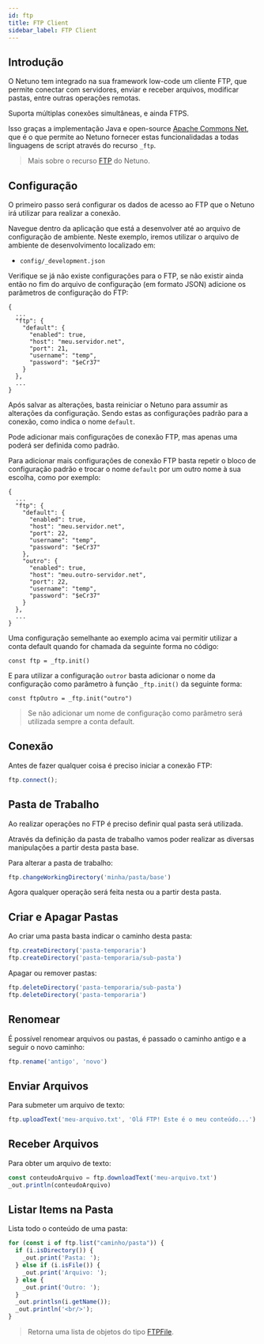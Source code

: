 ```yaml
---
id: ftp
title: FTP Client
sidebar_label: FTP Client
---
```


## Introdução

O Netuno tem integrado na sua framework low-code um cliente FTP, que permite conectar com servidores, enviar e receber arquivos, modificar pastas, entre outras operações remotas.

Suporta múltiplas conexões simultâneas, e ainda FTPS.

Isso graças a implementação Java e open-source <a target="_blank" href="https://github.com/apache/commons-net">Apache Commons Net</a>, que é o que permite ao Netuno fornecer estas funcionalidadas a todas linguagens de script através do recurso `_ftp`.

> Mais sobre o recurso [FTP](/docs/library/resources/ftp) do Netuno.

## Configuração

O primeiro passo será configurar os dados de acesso ao FTP que o Netuno irá utilizar para realizar a conexão.

Navegue dentro da aplicação que está a desenvolver até ao arquivo de configuração de ambiente. Neste exemplo, iremos utilizar o arquivo de ambiente de desenvolvimento localizado em:

- `config/_development.json`

Verifique se já não existe configurações para o FTP, se não existir ainda então no fim do arquivo de configuração (em formato JSON) adicione os parâmetros de configuração do FTP:

```
{
  ...
  "ftp": {
    "default": {
      "enabled": true,
      "host": "meu.servidor.net",
      "port": 21,
      "username": "temp",
      "password": "$eCr37"
    }
  },
  ...
}
```

Após salvar as alterações, basta reiniciar o Netuno para assumir as alterações da configuração. Sendo estas as configurações padrão para a conexão, como indica o nome `default`.

Pode adicionar mais configurações de conexão FTP, mas apenas uma poderá ser definida como padrão.

Para adicionar mais configurações de conexão FTP basta repetir o bloco de configuração padrão e trocar o nome `default` por um outro nome à sua escolha, como por exemplo:

```
{
  ...
  "ftp": {
    "default": {
      "enabled": true,
      "host": "meu.servidor.net",
      "port": 22,
      "username": "temp",
      "password": "$eCr37"
    },
    "outro": {
      "enabled": true,
      "host": "meu.outro-servidor.net",
      "port": 22,
      "username": "temp",
      "password": "$eCr37"
    }
  },
  ...
}
```

Uma configuração semelhante ao exemplo acima vai permitir utilizar a conta default quando for chamada da seguinte forma no código:

```
const ftp = _ftp.init()
```

E para utilizar a configuração `outror` basta adicionar o nome da configuração como parâmetro à função `_ftp.init()` da seguinte forma:

```
const ftpOutro = _ftp.init("outro")
```

> Se não adicionar um nome de configuração como parâmetro será utilizada sempre a conta default.

## Conexão

Antes de fazer qualquer coisa é preciso iniciar a conexão FTP:

```javascript
ftp.connect();
```

## Pasta de Trabalho

Ao realizar operações no FTP é preciso definir qual pasta será utilizada.

Através da definição da pasta de trabalho vamos poder realizar as diversas manipulações a partir desta pasta base.

Para alterar a pasta de trabalho:

```javascript
ftp.changeWorkingDirectory('minha/pasta/base')
```

Agora qualquer operação será feita nesta ou a partir desta pasta.

## Criar e Apagar Pastas

Ao criar uma pasta basta indicar o caminho desta pasta:

```javascript
ftp.createDirectory('pasta-temporaria')
ftp.createDirectory('pasta-temporaria/sub-pasta')
```

Apagar ou remover pastas:

```javascript
ftp.deleteDirectory('pasta-temporaria/sub-pasta')
ftp.deleteDirectory('pasta-temporaria')
```

## Renomear

É possível renomear arquivos ou pastas, é passado o caminho antigo e a seguir o novo caminho:

```javascript
ftp.rename('antigo', 'novo')
```

## Enviar Arquivos

Para submeter um arquivo de texto:

```javascript
ftp.uploadText('meu-arquivo.txt', 'Olá FTP! Este é o meu conteúdo...')
```

## Receber Arquivos

Para obter um arquivo de texto:

```javascript
const conteudoArquivo = ftp.downloadText('meu-arquivo.txt')
_out.println(conteudoArquivo)
```

## Listar Items na Pasta

Lista todo o conteúdo de uma pasta:

```javascript
for (const i of ftp.list("caminho/pasta")) {
  if (i.isDirectory()) {
    _out.print('Pasta: ');
  } else if (i.isFile()) {
    _out.print('Arquivo: ');
  } else {
    _out.print('Outro: ');
  }
  _out.printlsn(i.getName());
  _out.println('<br/>');
}
```

> Retorna uma lista de objetos do tipo [FTPFile](/docs/library/objects/FTPFile).
